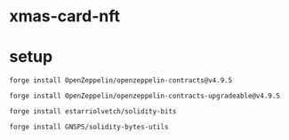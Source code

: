 # xmas-card-nft






# setup

```forge install OpenZeppelin/openzeppelin-contracts@v4.9.5```

```forge install OpenZeppelin/openzeppelin-contracts-upgradeable@v4.9.5```

```forge install estarriolvetch/solidity-bits```

```forge install GNSPS/solidity-bytes-utils```